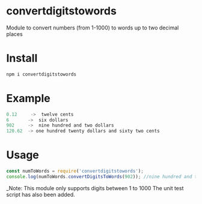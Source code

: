 # convertdigitstowords
Module to convert numbers (from 1-1000) to words up to two decimal places

# Install

```js
npm i convertdigitstowords
```

# Example

```js
0.12     ->  twelve cents
6       ->  six dollars
902     ->  nine hundred and two dollars
120.62  -> one hundred twenty dollars and sixty two cents
```

# Usage

```js
const numToWords = require('convertdigitstowords');
console.log(numToWords.convertDigitsToWords(902)); //nine hundred and two dollars
```

_Note: This module only supports digits between 1 to 1000 
The unit test script has also been added.
